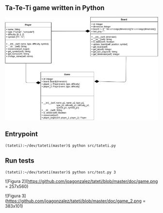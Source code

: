 ## Ta-Te-Ti game written in Python

![Figura 1](https://github.com/joagonzalez/tateti/blob/master/doc/tateti.png)

## Entrypoint
```
(tateti):~/dev/tateti(master)$ python src/tateti.py 

```

## Run tests
```
(tateti):~/dev/tateti(master)$ python src/test.py 3
```

![Figura 2](https://github.com/joagonzalez/tateti/blob/master/doc/game.png = 257x560)

![Figura 3](https://github.com/joagonzalez/tateti/blob/master/doc/game_2.png = 383x101)
